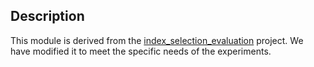 ## Description

This module is derived from the [index_selection_evaluation](https://github.com/hyrise/index_selection_evaluation) project. We have modified it to meet the specific needs of the experiments.
